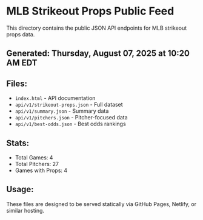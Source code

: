 # MLB Strikeout Props Public Feed

This directory contains the public JSON API endpoints for MLB strikeout props data.

## Generated: Thursday, August 07, 2025 at 10:20 AM EDT

## Files:
- `index.html` - API documentation
- `api/v1/strikeout-props.json` - Full dataset
- `api/v1/summary.json` - Summary data
- `api/v1/pitchers.json` - Pitcher-focused data  
- `api/v1/best-odds.json` - Best odds rankings

## Stats:
- Total Games: 4
- Total Pitchers: 27
- Games with Props: 4

## Usage:
These files are designed to be served statically via GitHub Pages, Netlify, or similar hosting.
